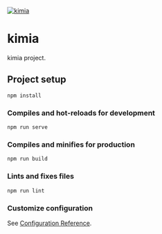 [![kimia](https://mybinder.org/badge_logo.svg)](https://mybinder.org/v2/gh/fastai/fastbook/master)

# kimia

kimia project.

## Project setup
```
npm install
```

### Compiles and hot-reloads for development
```
npm run serve
```

### Compiles and minifies for production
```
npm run build
```

### Lints and fixes files
```
npm run lint
```

### Customize configuration
See [Configuration Reference](https://cli.vuejs.org/config/).
